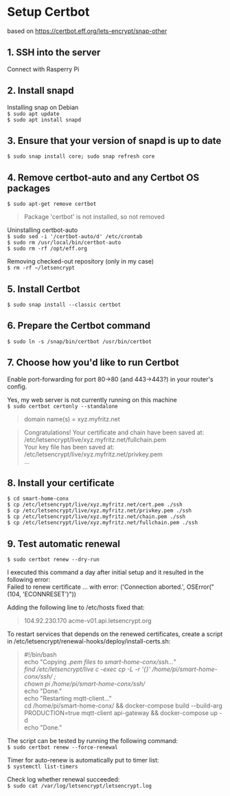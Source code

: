 # Setup Certbot

based on https://certbot.eff.org/lets-encrypt/snap-other

## 1. SSH into the server

Connect with Rasperry Pi

## 2. Install snapd

Installing snap on Debian  
`$ sudo apt update`  
`$ sudo apt install snapd`  

## 3. Ensure that your version of snapd is up to date

`$ sudo snap install core; sudo snap refresh core`

## 4. Remove certbot-auto and any Certbot OS packages

`$ sudo apt-get remove certbot`
> Package 'certbot' is not installed, so not removed

Uninstalling certbot-auto  
`$ sudo sed -i '/certbot-auto/d' /etc/crontab`  
`$ sudo rm /usr/local/bin/certbot-auto`  
`$ sudo rm -rf /opt/eff.org`  

Removing checked-out repository (only in my case)  
`$ rm -rf ~/letsencrypt`

## 5. Install Certbot

`$ sudo snap install --classic certbot`

## 6. Prepare the Certbot command

`$ sudo ln -s /snap/bin/certbot /usr/bin/certbot`

## 7. Choose how you'd like to run Certbot

Enable port-forwarding for port 80->80 (and 443->443?) in your router's config.

Yes, my web server is not currently running on this machine  
`$ sudo certbot certonly --standalone`

  > domain name(s) = xyz.myfritz.net
  
  > Congratulations! Your certificate and chain have been saved at:  
  > /etc/letsencrypt/live/xyz.myfritz.net/fullchain.pem  
  > Your key file has been saved at:  
  > /etc/letsencrypt/live/xyz.myfritz.net/privkey.pem  
  > ...

## 8. Install your certificate

`$ cd smart-home-conx`  
`$ cp /etc/letsencrypt/live/xyz.myfritz.net/cert.pem ./ssh`  
`$ cp /etc/letsencrypt/live/xyz.myfritz.net/privkey.pem ./ssh`  
`$ cp /etc/letsencrypt/live/xyz.myfritz.net/chain.pem ./ssh`  
`$ cp /etc/letsencrypt/live/xyz.myfritz.net/fullchain.pem ./ssh`  

## 9. Test automatic renewal

`$ sudo certbot renew --dry-run`

I executed this command a day after initial setup and it resulted in the following error:  
Failed to renew certificate ... with error: ('Connection aborted.', OSError("(104, 'ECONNRESET')"))

Adding the following line to /etc/hosts fixed that:  
> 104.92.230.170    acme-v01.api.letsencrypt.org

To restart services that depends on the renewed certificates, create a script in /etc/letsencrypt/renewal-hooks/deploy/install-certs.sh:

> #!/bin/bash  
> echo "Copying *.pem files to smart-home-conx/ssh..."  
> find /etc/letsencrypt/live c -exec cp -L -r '{}' /home/pi/smart-home-conx/ssh/ \;  
> chown pi /home/pi/smart-home-conx/ssh/*  
> echo "Done."  
> echo "Restarting mqtt-client..."  
> cd /home/pi/smart-home-conx/ && docker-compose build --build-arg PRODUCTION=true mqtt-client api-gateway && docker-compose up -d  
> echo "Done."  

The script can be tested by running the following command:  
`$ sudo certbot renew --force-renewal`

Timer for auto-renew is automatically put to timer list:  
`$ systemctl list-timers`

Check log whether renewal succeeded:  
`$ sudo cat /var/log/letsencrypt/letsencrypt.log`